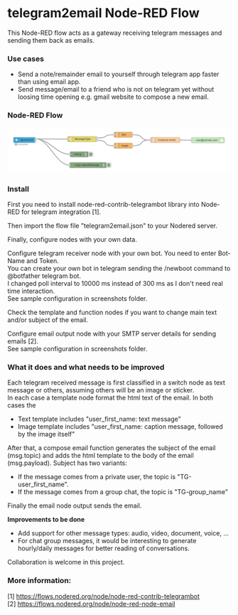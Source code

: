 # telegram2email Node-RED Flow
This Node-RED flow acts as a gateway receiving telegram messages and sending them back as emails.

### Use cases
* Send a note/remainder email to yourself through telegram app faster than using email app.
* Send message/email to a friend who is not on telegram yet without loosing time opening e.g. gmail website to compose a new email. 

### Node-RED Flow
![NodeRed Flow image](screenshots/telegram2email-flow.png?raw=true "flow")

### Install
First you need to install node-red-contrib-telegrambot library into Node-RED for telegram integration [1].

Then import the flow file "telegram2email.json" to your Nodered server.

Finally, configure nodes with your own data.

Configure telegram receiver node with your own bot. You need to enter Bot-Name and Token.  
You can create your own bot in telegram sending the /newboot command to @botfather telegram bot.  
I changed poll interval to 10000 ms instead of 300 ms as I don't need real time interaction.  
See sample configuration in screenshots folder.

Check the template and function nodes if you want to change main text and/or subject of the email.

Configure email output node with your SMTP server details for sending emails [2].  
See sample configuration in screenshots folder.

### What it does and what needs to be improved
Each telegram received message is first classified in a switch node as text message or others, assuming others will be an image or sticker.  
In each case a template node format the html text of the email. In both cases the 
* Text template includes "user_first_name: text message"
* Image template includes "user_first_name: caption message, followed by the image itself"

After that, a compose email function generates the subject of the email (msg.topic) and adds the html template to the body of the email (msg.payload). Subject has two variants:
* If the message comes from a private user, the topic is "TG-user_first_name".
* If the message comes from a group chat,  the topic is "TG-group_name"

Finally the email node output sends the email.

**Improvements to be done**  
* Add support for other message types: audio, video, document, voice, ...
* For chat group messages, it would be interesting to generate hourly/daily messages for better reading of conversations.  

Collaboration is welcome in this project.

### More information:
[1] https://flows.nodered.org/node/node-red-contrib-telegrambot  
[2] https://flows.nodered.org/node/node-red-node-email  
